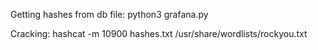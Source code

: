 Getting hashes from db file: python3 grafana.py 


Cracking: hashcat -m 10900 hashes.txt /usr/share/wordlists/rockyou.txt

